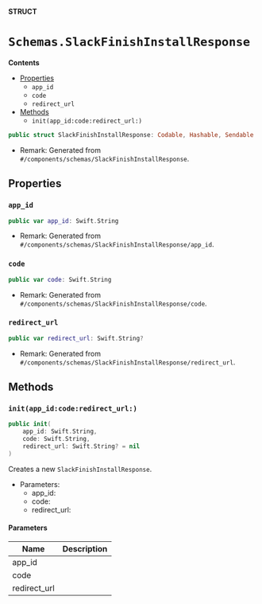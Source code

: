 **STRUCT**

# `Schemas.SlackFinishInstallResponse`

**Contents**

- [Properties](#properties)
  - `app_id`
  - `code`
  - `redirect_url`
- [Methods](#methods)
  - `init(app_id:code:redirect_url:)`

```swift
public struct SlackFinishInstallResponse: Codable, Hashable, Sendable
```

- Remark: Generated from `#/components/schemas/SlackFinishInstallResponse`.

## Properties
### `app_id`

```swift
public var app_id: Swift.String
```

- Remark: Generated from `#/components/schemas/SlackFinishInstallResponse/app_id`.

### `code`

```swift
public var code: Swift.String
```

- Remark: Generated from `#/components/schemas/SlackFinishInstallResponse/code`.

### `redirect_url`

```swift
public var redirect_url: Swift.String?
```

- Remark: Generated from `#/components/schemas/SlackFinishInstallResponse/redirect_url`.

## Methods
### `init(app_id:code:redirect_url:)`

```swift
public init(
    app_id: Swift.String,
    code: Swift.String,
    redirect_url: Swift.String? = nil
)
```

Creates a new `SlackFinishInstallResponse`.

- Parameters:
  - app_id:
  - code:
  - redirect_url:

#### Parameters

| Name | Description |
| ---- | ----------- |
| app_id |  |
| code |  |
| redirect_url |  |